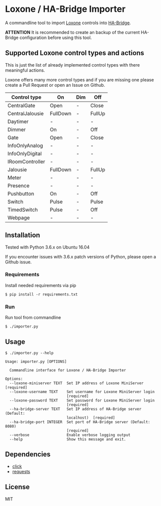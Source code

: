# Loxone / HA-Bridge Importer
A commandline tool to import [Loxone](https://www.loxone.com) controls into [HA-Bridge](https://github.com/bwssytems/ha-bridge).

**ATTENTION** It is recommended to create an backup of the current HA-Bridge configuration before using this tool.

## Supported Loxone control types and actions
This is just the list of already implemented control types with there meaningful actions.

Loxone offers many more control types and if you are missing one please create a Pull Request or open an Issue on Github.

| Control type    | On       | Dim | Off    |
| --------------- | -------- | --- | ------ |
| CentralGate     | Open     | -   | Close  |
| CentralJalousie | FullDown | -   | FullUp |
| Daytimer        | -        | -   | -      |
| Dimmer          | On       | -   | Off    |
| Gate            | Open     | -   | Close  |
| InfoOnlyAnalog  | -        | -   | -      |
| InfoOnlyDigital | -        | -   | -      |
| IRoomController | -        | -   | -      |
| Jalousie        | FullDown | -   | FullUp |
| Meter           | -        | -   | -      |
| Presence        | -        | -   | -      |
| Pushbutton      | On       | -   | Off    |
| Switch          | Pulse    | -   | Pulse  |
| TimedSwitch     | Pulse    | -   | Off    |
| Webpage         | -        | -   | -      |

## Installation
Tested with Python 3.6.x on Ubuntu 16.04

If you encounter issues with 3.6.x patch versions of Python, please open a Github issue.

### Requirements
Install needed requirements via pip

```
$ pip install -r requirements.txt
```

### Run
Run tool from commandline
```
$ ./importer.py
```

## Usage
```
$ ./importer.py --help

Usage: importer.py [OPTIONS]

  Commandline interface for Loxone / HA-Bridge Importer

Options:
  --loxone-miniserver TEXT  Set IP address of Loxone MiniServer  [required]
  --loxone-username TEXT    Set username for Loxone MiniServer login
                            [required]
  --loxone-password TEXT    Set password for Loxone MiniServer login
                            [required]
  --ha-bridge-server TEXT   Set IP address of HA-Bridge server (Default:
                            localhost)  [required]
  --ha-bridge-port INTEGER  Set port of HA-Bridge server (Default: 8080)
                            [required]
  --verbose                 Enable verbose logging output
  --help                    Show this message and exit.
```

## Dependencies
* [click](https://pypi.python.org/pypi/click)
* [requests](https://pypi.python.org/pypi/requests)

## License
MIT
